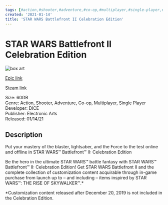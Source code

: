 ```yaml
---
tags: [#action,#shooter,#adventure,#co-op,#multiplayer,#single-player,#epic,#game,#owned,#pc]
created: '2021-01-14'
title: 'STAR WARS Battlefront II Celebration Edition'
---
```

# STAR WARS Battlefront II Celebration Edition

![box art](https://cdn1.epicgames.com/b156c3365a5b4cb9a01a5e1108b4e3f4/offer/EGS_STARWARSBattlefrontIICelebrationEdition_DICE_S1-2560x1440-3dc68a07cace02e826ad42a2de5279b0.jpg?h=270&amp;resize=1&amp;w=480)

[Epic link](https://www.epicgames.com/store/en-US/p/star-wars-battlefront-2)

[Steam link](https://store.steampowered.com/app/1237950/STAR_WARS_Battlefront_II)

Size: 60GB  
Genre: Action, Shooter, Adventure, Co-op, Multiplayer, Single Player  
Developer: DICE  
Publisher: Electronic Arts  
Released: 01/14/21  

## Description

Put your mastery of the blaster, lightsaber, and the Force to the test online and offline in STAR WARS™ Battlefront™ II: Celebration Edition

Be the hero in the ultimate STAR WARS™ battle fantasy with STAR WARS™ Battlefront™ II: Celebration Edition! Get STAR WARS Battlefront II and the complete collection of customization content acquirable through in-game purchase from launch up to – and including – items inspired by STAR WARS™: THE RISE OF SKYWALKER™.*

*Customization content released after December 20, 2019 is not included in the Celebration Edition.
